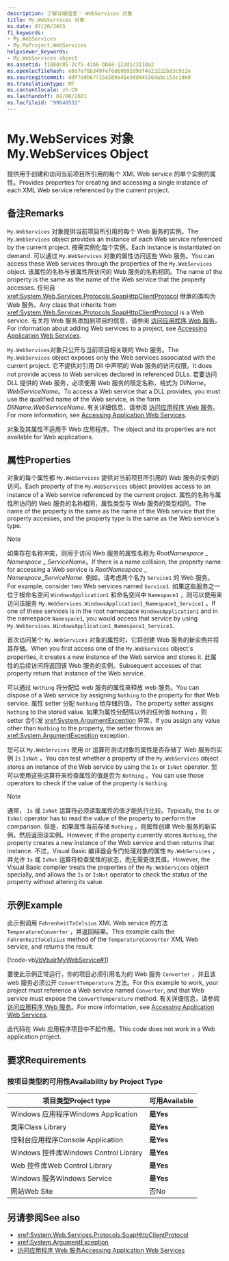 ```yaml
---
description: 了解详细信息： WebServices 对象
title: My.WebServices 对象
ms.date: 07/20/2015
f1_keywords:
- My.WebServices
- My.MyProject.WebServices
helpviewer_keywords:
- My.WebServices object
ms.assetid: f188dc05-2c75-41b6-bb68-122d1c3110a2
ms.openlocfilehash: e8d7ef8b349fef6d69b92d9df4a23222bd3c912e
ms.sourcegitcommit: ddf7edb67715a5b9a45e3dd44536dabc153c1de0
ms.translationtype: MT
ms.contentlocale: zh-CN
ms.lasthandoff: 02/06/2021
ms.locfileid: "99640532"
---
```

# <a name="mywebservices-object"></a><span data-ttu-id="e4d0d-103">My.WebServices 对象</span><span class="sxs-lookup"><span data-stu-id="e4d0d-103">My.WebServices Object</span></span>

<span data-ttu-id="e4d0d-104">提供用于创建和访问当前项目所引用的每个 XML Web service 的单个实例的属性。</span><span class="sxs-lookup"><span data-stu-id="e4d0d-104">Provides properties for creating and accessing a single instance of each XML Web service referenced by the current project.</span></span>  
  
## <a name="remarks"></a><span data-ttu-id="e4d0d-105">备注</span><span class="sxs-lookup"><span data-stu-id="e4d0d-105">Remarks</span></span>  

 <span data-ttu-id="e4d0d-106">`My.WebServices` 对象提供当前项目所引用的每个 Web 服务的实例。</span><span class="sxs-lookup"><span data-stu-id="e4d0d-106">The `My.WebServices` object provides an instance of each Web service referenced by the current project.</span></span> <span data-ttu-id="e4d0d-107">按需实例化每个实例。</span><span class="sxs-lookup"><span data-stu-id="e4d0d-107">Each instance is instantiated on demand.</span></span> <span data-ttu-id="e4d0d-108">可以通过 `My.WebServices` 对象的属性访问这些 Web 服务。</span><span class="sxs-lookup"><span data-stu-id="e4d0d-108">You can access these Web services through the properties of the `My.WebServices` object.</span></span> <span data-ttu-id="e4d0d-109">该属性的名称与该属性所访问的 Web 服务的名称相同。</span><span class="sxs-lookup"><span data-stu-id="e4d0d-109">The name of the property is the same as the name of the Web service that the property accesses.</span></span> <span data-ttu-id="e4d0d-110">任何自 <xref:System.Web.Services.Protocols.SoapHttpClientProtocol> 继承的类均为 Web 服务。</span><span class="sxs-lookup"><span data-stu-id="e4d0d-110">Any class that inherits from <xref:System.Web.Services.Protocols.SoapHttpClientProtocol> is a Web service.</span></span> <span data-ttu-id="e4d0d-111">有关将 Web 服务添加到项目的信息，请参阅 [访问应用程序 Web 服务](../../developing-apps/programming/accessing-application-web-services.md)。</span><span class="sxs-lookup"><span data-stu-id="e4d0d-111">For information about adding Web services to a project, see [Accessing Application Web Services](../../developing-apps/programming/accessing-application-web-services.md).</span></span>  
  
 <span data-ttu-id="e4d0d-112">`My.WebServices`对象只公开与当前项目相关联的 Web 服务。</span><span class="sxs-lookup"><span data-stu-id="e4d0d-112">The `My.WebServices` object exposes only the Web services associated with the current project.</span></span> <span data-ttu-id="e4d0d-113">它不提供对引用 Dll 中声明的 Web 服务的访问权限。</span><span class="sxs-lookup"><span data-stu-id="e4d0d-113">It does not provide access to Web services declared in referenced DLLs.</span></span> <span data-ttu-id="e4d0d-114">若要访问 DLL 提供的 Web 服务，必须使用 Web 服务的限定名称，格式为 *DllName*。*WebServiceName*。</span><span class="sxs-lookup"><span data-stu-id="e4d0d-114">To access a Web service that a DLL provides, you must use the qualified name of the Web service, in the form *DllName*.*WebServiceName*.</span></span> <span data-ttu-id="e4d0d-115">有关详细信息，请参阅 [访问应用程序 Web 服务](../../developing-apps/programming/accessing-application-web-services.md)。</span><span class="sxs-lookup"><span data-stu-id="e4d0d-115">For more information, see [Accessing Application Web Services](../../developing-apps/programming/accessing-application-web-services.md).</span></span>  
  
 <span data-ttu-id="e4d0d-116">对象及其属性不适用于 Web 应用程序。</span><span class="sxs-lookup"><span data-stu-id="e4d0d-116">The object and its properties are not available for Web applications.</span></span>  
  
## <a name="properties"></a><span data-ttu-id="e4d0d-117">属性</span><span class="sxs-lookup"><span data-stu-id="e4d0d-117">Properties</span></span>  

 <span data-ttu-id="e4d0d-118">对象的每个属性都 `My.WebServices` 提供对当前项目所引用的 Web 服务的实例的访问。</span><span class="sxs-lookup"><span data-stu-id="e4d0d-118">Each property of the `My.WebServices` object provides access to an instance of a Web service referenced by the current project.</span></span> <span data-ttu-id="e4d0d-119">属性的名称与属性所访问的 Web 服务的名称相同，属性类型与 Web 服务的类型相同。</span><span class="sxs-lookup"><span data-stu-id="e4d0d-119">The name of the property is the same as the name of the Web service that the property accesses, and the property type is the same as the Web service's type.</span></span>  
  
> [!NOTE]
> <span data-ttu-id="e4d0d-120">如果存在名称冲突，则用于访问 Web 服务的属性名称为 *RootNamespace* _ *Namespace* \_ *ServiceName*。</span><span class="sxs-lookup"><span data-stu-id="e4d0d-120">If there is a name collision, the property name for accessing a Web service is *RootNamespace* _ *Namespace*\_*ServiceName*.</span></span> <span data-ttu-id="e4d0d-121">例如，请考虑两个名为 `Service1` 的 Web 服务。</span><span class="sxs-lookup"><span data-stu-id="e4d0d-121">For example, consider two Web services named `Service1`.</span></span> <span data-ttu-id="e4d0d-122">如果这些服务之一位于根命名空间 `WindowsApplication1` 和命名空间中 `Namespace1` ，则可以使用来访问该服务 `My.WebServices.WindowsApplication1_Namespace1_Service1` 。</span><span class="sxs-lookup"><span data-stu-id="e4d0d-122">If one of these services is in the root namespace `WindowsApplication1` and in the namespace `Namespace1`, you would access that service by using `My.WebServices.WindowsApplication1_Namespace1_Service1`.</span></span>  
  
 <span data-ttu-id="e4d0d-123">首次访问某个 `My.WebServices` 对象的属性时，它将创建 Web 服务的新实例并将其存储。</span><span class="sxs-lookup"><span data-stu-id="e4d0d-123">When you first access one of the `My.WebServices` object's properties, it creates a new instance of the Web service and stores it.</span></span> <span data-ttu-id="e4d0d-124">此属性的后续访问将返回该 Web 服务的实例。</span><span class="sxs-lookup"><span data-stu-id="e4d0d-124">Subsequent accesses of that property return that instance of the Web service.</span></span>  
  
 <span data-ttu-id="e4d0d-125">可以通过 `Nothing` 将分配给 web 服务的属性来释放 web 服务。</span><span class="sxs-lookup"><span data-stu-id="e4d0d-125">You can dispose of a Web service by assigning `Nothing` to the property for that Web service.</span></span> <span data-ttu-id="e4d0d-126">属性 setter 分配 `Nothing` 给存储的值。</span><span class="sxs-lookup"><span data-stu-id="e4d0d-126">The property setter assigns `Nothing` to the stored value.</span></span> <span data-ttu-id="e4d0d-127">如果为属性分配除以外的任何值 `Nothing` ，则 setter 会引发 <xref:System.ArgumentException> 异常。</span><span class="sxs-lookup"><span data-stu-id="e4d0d-127">If you assign any value other than `Nothing` to the property, the setter throws an <xref:System.ArgumentException> exception.</span></span>  
  
 <span data-ttu-id="e4d0d-128">您可以 `My.WebServices` 使用 or 运算符测试对象的属性是否存储了 Web 服务的实例 `Is` `IsNot` 。</span><span class="sxs-lookup"><span data-stu-id="e4d0d-128">You can test whether a property of the `My.WebServices` object stores an instance of the Web service by using the `Is` or `IsNot` operator.</span></span> <span data-ttu-id="e4d0d-129">您可以使用这些运算符来检查属性的值是否为 `Nothing` 。</span><span class="sxs-lookup"><span data-stu-id="e4d0d-129">You can use those operators to check if the value of the property is `Nothing`.</span></span>  
  
> [!NOTE]
> <span data-ttu-id="e4d0d-130">通常， `Is` 或 `IsNot` 运算符必须读取属性的值才能执行比较。</span><span class="sxs-lookup"><span data-stu-id="e4d0d-130">Typically, the `Is` or `IsNot` operator has to read the value of the property to perform the comparison.</span></span> <span data-ttu-id="e4d0d-131">但是，如果属性当前存储 `Nothing` ，则属性创建 Web 服务的新实例，然后返回该实例。</span><span class="sxs-lookup"><span data-stu-id="e4d0d-131">However, if the property currently stores `Nothing`, the property creates a new instance of the Web service and then returns that instance.</span></span> <span data-ttu-id="e4d0d-132">不过，Visual Basic 编译器会专门处理对象的属性 `My.WebServices` ，并允许 `Is` 或 `IsNot` 运算符检查属性的状态，而无需更改其值。</span><span class="sxs-lookup"><span data-stu-id="e4d0d-132">However, the Visual Basic compiler treats the properties of the `My.WebServices` object specially, and allows the `Is` or `IsNot` operator to check the status of the property without altering its value.</span></span>  
  
## <a name="example"></a><span data-ttu-id="e4d0d-133">示例</span><span class="sxs-lookup"><span data-stu-id="e4d0d-133">Example</span></span>  

 <span data-ttu-id="e4d0d-134">此示例调用 `FahrenheitToCelsius` XML Web service 的方法 `TemperatureConverter` ，并返回结果。</span><span class="sxs-lookup"><span data-stu-id="e4d0d-134">This example calls the `FahrenheitToCelsius` method of the `TemperatureConverter` XML Web service, and returns the result.</span></span>  
  
 [!code-vb[VbVbalrMyWebService#1](~/samples/snippets/visualbasic/VS_Snippets_VBCSharp/VbVbalrMyWebService/VB/Form1.vb#1)]  
  
 <span data-ttu-id="e4d0d-135">要使此示例正常运行，你的项目必须引用名为的 Web 服务 `Converter` ，并且该 web 服务必须公开 `ConvertTemperature` 方法。</span><span class="sxs-lookup"><span data-stu-id="e4d0d-135">For this example to work, your project must reference a Web service named `Converter`, and that Web service must expose the `ConvertTemperature` method.</span></span> <span data-ttu-id="e4d0d-136">有关详细信息，请参阅 [访问应用程序 Web 服务](../../developing-apps/programming/accessing-application-web-services.md)。</span><span class="sxs-lookup"><span data-stu-id="e4d0d-136">For more information, see [Accessing Application Web Services](../../developing-apps/programming/accessing-application-web-services.md).</span></span>  
  
 <span data-ttu-id="e4d0d-137">此代码在 Web 应用程序项目中不起作用。</span><span class="sxs-lookup"><span data-stu-id="e4d0d-137">This code does not work in a Web application project.</span></span>  
  
## <a name="requirements"></a><span data-ttu-id="e4d0d-138">要求</span><span class="sxs-lookup"><span data-stu-id="e4d0d-138">Requirements</span></span>  
  
### <a name="availability-by-project-type"></a><span data-ttu-id="e4d0d-139">按项目类型的可用性</span><span class="sxs-lookup"><span data-stu-id="e4d0d-139">Availability by Project Type</span></span>  
  
|<span data-ttu-id="e4d0d-140">项目类型</span><span class="sxs-lookup"><span data-stu-id="e4d0d-140">Project type</span></span>|<span data-ttu-id="e4d0d-141">可用</span><span class="sxs-lookup"><span data-stu-id="e4d0d-141">Available</span></span>|  
|---|---|  
|<span data-ttu-id="e4d0d-142">Windows 应用程序</span><span class="sxs-lookup"><span data-stu-id="e4d0d-142">Windows Application</span></span>|<span data-ttu-id="e4d0d-143">**是**</span><span class="sxs-lookup"><span data-stu-id="e4d0d-143">**Yes**</span></span>|  
|<span data-ttu-id="e4d0d-144">类库</span><span class="sxs-lookup"><span data-stu-id="e4d0d-144">Class Library</span></span>|<span data-ttu-id="e4d0d-145">**是**</span><span class="sxs-lookup"><span data-stu-id="e4d0d-145">**Yes**</span></span>|  
|<span data-ttu-id="e4d0d-146">控制台应用程序</span><span class="sxs-lookup"><span data-stu-id="e4d0d-146">Console Application</span></span>|<span data-ttu-id="e4d0d-147">**是**</span><span class="sxs-lookup"><span data-stu-id="e4d0d-147">**Yes**</span></span>|  
|<span data-ttu-id="e4d0d-148">Windows 控件库</span><span class="sxs-lookup"><span data-stu-id="e4d0d-148">Windows Control Library</span></span>|<span data-ttu-id="e4d0d-149">**是**</span><span class="sxs-lookup"><span data-stu-id="e4d0d-149">**Yes**</span></span>|  
|<span data-ttu-id="e4d0d-150">Web 控件库</span><span class="sxs-lookup"><span data-stu-id="e4d0d-150">Web Control Library</span></span>|<span data-ttu-id="e4d0d-151">**是**</span><span class="sxs-lookup"><span data-stu-id="e4d0d-151">**Yes**</span></span>|  
|<span data-ttu-id="e4d0d-152">Windows 服务</span><span class="sxs-lookup"><span data-stu-id="e4d0d-152">Windows Service</span></span>|<span data-ttu-id="e4d0d-153">**是**</span><span class="sxs-lookup"><span data-stu-id="e4d0d-153">**Yes**</span></span>|  
|<span data-ttu-id="e4d0d-154">网站</span><span class="sxs-lookup"><span data-stu-id="e4d0d-154">Web Site</span></span>|<span data-ttu-id="e4d0d-155">否</span><span class="sxs-lookup"><span data-stu-id="e4d0d-155">No</span></span>|  
  
## <a name="see-also"></a><span data-ttu-id="e4d0d-156">另请参阅</span><span class="sxs-lookup"><span data-stu-id="e4d0d-156">See also</span></span>

- <xref:System.Web.Services.Protocols.SoapHttpClientProtocol>
- <xref:System.ArgumentException>
- [<span data-ttu-id="e4d0d-157">访问应用程序 Web 服务</span><span class="sxs-lookup"><span data-stu-id="e4d0d-157">Accessing Application Web Services</span></span>](../../developing-apps/programming/accessing-application-web-services.md)
